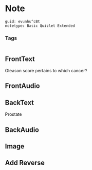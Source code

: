 # Note
```
guid: evunhu^cBt
notetype: Basic Quizlet Extended
```

### Tags
```
```

## FrontText
Gleason score pertains to which cancer?

## FrontAudio


## BackText
Prostate

## BackAudio


## Image


## Add Reverse

